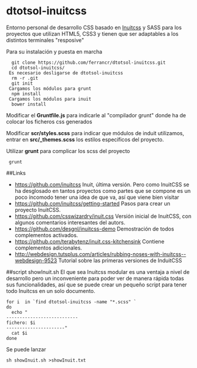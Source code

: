 dtotsol-inuitcss
================

Entorno personal de desarrollo CSS basado en [Inuitcss](#links) y SASS para los proyectos que utilizan HTML5, CSS3 y tienen que ser adaptables a los distintos terminales "resposive"



Para su instalación y puesta en marcha
```
  git clone https://github.com/ferrancr/dtotsol-inuitcss.git
  cd dtotsol-inuitcss/
 Es necesario desligarse de dtotsol-inuitcss
  rm -r .git
  git init
 Cargamos los módulos para grunt
  npm install
 Cargamos los módulos para inuit
  bower install
```
Modificar el __Gruntfile.js__ para indicarle al "compilador grunt" donde ha de colocar los ficheros css generados 

Modificar __scr/styles.scss__ para indicar que módulos de induit utilizamos, entrar en __src/\_themes.scss__ los estilos específicos del proyecto.

Utilizar __grunt__ para complicar los scss del proyecto
```
 grunt

```

##Links
* https://github.com/inuitcss Inuit, última versión. Pero como InuitCSS se ha desglosado en tantos proyectos como partes que se compone es un poco íncomodo tener una idea de que va, así que viene bien visitar
* https://github.com/inuitcss/getting-started Pasos para crear un proyecto InuitCSS.
* https://github.com/csswizardry/inuit.css Versión inicial de InuitCSS, con algunos comentarios interesantes del autors.
* https://github.com/desgnl/inuitcss-demo Demostración de todos complementos activados.
* https://github.com/terabytenz/inuit.css-kitchensink Contiene complementos adicionales.
* http://webdesign.tutsplus.com/articles/rubbing-noses-with-inuitcss--webdesign-9523 Tutorial sobre las primeras versiones de InduitCSS

##script showInuit.sh
El que sea Inuitcss modular es una ventaja a nivel de desarrollo pero un inconveniente para poder ver de manera rápida todas sus funcionalidades, 
así que se puede crear un pequeño script para tener todo Inuitcss en un solo documento.
```
for i  in `find dtotsol-inuitcss -name "*.scss" ` 
do
  echo "
---------------------------
fichero: $i
----------------------"
  cat $i
done
```
Se puede lanzar 
```
sh showInuit.sh >showInuit.txt
```

